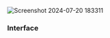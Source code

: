 ![Screenshot 2024-07-20 183311](https://github.com/user-attachments/assets/cb3cf446-0d0e-440a-bdaa-4afe0bfbed14)
<h3>Interface</h3>
